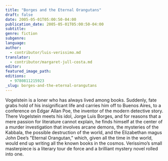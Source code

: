 ```yaml
---
title: "Borges and the Eternal Orangutans"
draft: false
date: 2005-05-01T05:00:50-04:00
publication_date: 2005-05-01T05:00:50-04:00
subtitle:
genre: fiction
subgenre:
language:
author:
  - contributor/luis-verissimo.md
translator:
  - contributor/margaret-jull-costa.md
editor:
featured_image_path:
editions:
  - 9780811215923
_slug: borges-and-the-eternal-orangutans
---
```


Vogelstein is a loner who has always lived among books. Suddenly, fate grabs hold of his insignificant life and carries him off to Buenos Aires, to a conference on Edgar Allan Poe, the inventor of the modern detective story. There Vogelstein meets his idol, Jorge Luis Borges, and for reasons that a mere passion for literature cannot explain, he finds himself at the center of a murder investigation that involves arcane demons, the mysteries of the Kabbala, the possible destruction of the world, and the Elizabethan magus John Dee’s "Eternal Orangutan," which, given all the time in the world, would end up writing all the known books in the cosmos. Verissimo’s small masterpiece is a literary tour de force and a brilliant mystery novel rolled into one.

